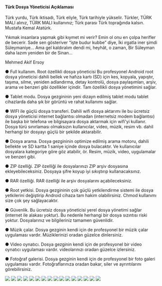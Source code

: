 <h4>Türk Dosya Yöneticisi Açıklaması</h4>
<p>
Türk yurdu, Türk iktisadı, Türk eliyle, Türk tarihiyle yükselir. Türkler, TÜRK MALI alınız, TÜRK MALI kullanınız; Türk parası Türk toprağında kalsın. Mustafa Kemal Atatürk.

Yıkmak insanlara yapmak gibi kıymet mi verir?
Emin ol onu en çolpa herifler de becerir.
Sade sen gösteriver “işte budur kubbe” diye,
İki ırgatla iner şimdi Süleymaniye…
Ama gel kaldıralım dendi mi, heyhât, o zaman,
Bir Süleyman daha lazım yeniden bir de Sinan…

Mehmed Akif Ersoy

● Full kullanım. Root özellikli dosya yöneticisi
Bu profesyonel Android root dosya yöneticisi dahili bellek ve hafıza kartı (SD) için kes, kopyala, yapıştır, taşıma, silme, yeniden adlandırma, detay kontrolü, dosya paylaşımları, arşiv, arama ve benzeri gibi özellikler içindir. Tam özellikli dosya yönetimini sağlar.

● Tablet modu.
Dosya gezgininin yeni dizayn edilmiş tablet modu tablet cihazlarda daha şık bir görüntü ve rahat kullanımı sağlar.

● WIFI ile güçlü dosya transferi.
Dahili wifi dosya aktarımı ile bu ücretsiz dosya yöneticisi internet bağlantısı olmadan (internetsiz modem bağlantısı) ile başka bir telefona ve bilgisayara dosya aktarmak için wifi'yi kullanır. Dosya türü sınırlaması olmaksızın kullanıcılar, video, müzik, resim vb. dahil herhangi bir dosyayı güçlü bir şekilde aktarabilir.

● Dosya arama.
Dosya gezgininin optimize edilmiş arama motoru, dahili bellekte ve SD kartta 1 saniye içinde dosya bulacaktır. Ve kullanıcılar dosyalara kategoriye göre göz atabilir, ör. Resim, müzik, video, uygulamalar ve benzeri gibi.

● ZIP özelliği.
ZIP özelliği ile dosyalarınızı ZIP arşiv dosyasına ekleyebileceksiniz. Dosyaya şifre koyup iyi sıkıştırıp kullanacaksınız.

● RAR özelliği.
RAR özelliği ile arşiv dosyalarını açabileceksiniz.

● Root yetkisi.
Dosya gezgininin çok güçlü yetkilendirme sistemi ile dosya yetkilerini değiştirip Android cihaza tam hakim olabilirsiniz. Chmod kullanımı size çok şey sağlayacaktır.

● Güvenlik.
Bu ücretsiz dosya yöneticisi yerel dosya yönetimi sağlar (internet ile alakası yoktur). Bu nedenle herhangi bir dosya sızıntısı riski yoktur. Dosyalarınız ve bilgileriniz tamamen güvenlidir.

● Müzik çalar.
Dosya gezginin kendi için de profesyonel bir müzik çalar uygulaması vardır. Müziklerinizi oradan güzelce dinlersiniz.

● Video oynatıcı.
Dosya gezginin kendi için de profesyonel bir video oynatıcı uygulaması vardır. videolarınızı oradan güzelce izlersiniz.

● Fotoğraf galerisi.
Dosya gezginin kendi için de profesyonel bir foto galeri uygulaması vardır. Fotoğraflarınıza oradan bakar, siler ve ayrıntılarını görebilirsiniz.

</p>
<img src="https://raw.githubusercontent.com/huso51/Turk_Dosya_Yoneticisi/main/19055819_1391975170837734_7010830480438420799_o.jpg" />
<img src="https://raw.githubusercontent.com/huso51/Turk_Dosya_Yoneticisi/main/19023518_1391974657504452_6403622584572904136_o.jpg" />
<img src="https://raw.githubusercontent.com/huso51/Turk_Dosya_Yoneticisi/main/19105787_1388388167863101_4236368887391265344_n.jpg" />
<img src="https://raw.githubusercontent.com/huso51/Turk_Dosya_Yoneticisi/main/18920928_1387381344630450_8187818726720272999_o.jpg" />
<img src="https://raw.githubusercontent.com/huso51/Turk_Dosya_Yoneticisi/main/19025342_1391973374171247_771551861999929985_o.jpg" />
<img src="https://raw.githubusercontent.com/huso51/Turk_Dosya_Yoneticisi/main/19025351_1391974414171143_6117861664423475918_o.jpg" />
<img src="https://raw.githubusercontent.com/huso51/Turk_Dosya_Yoneticisi/main/19055250_1391974787504439_3015161860739652657_o.jpg" />
<img src="https://raw.githubusercontent.com/huso51/Turk_Dosya_Yoneticisi/main/19055580_1391974300837821_3774670075722325237_o.jpg" />
<img src="https://raw.githubusercontent.com/huso51/Turk_Dosya_Yoneticisi/main/19024936_1391973404171244_8409855575142722409_o.jpg" />
<img src="https://raw.githubusercontent.com/huso51/Turk_Dosya_Yoneticisi/main/19055721_1391973650837886_5963773139040140419_o.jpg" />
<img src="https://raw.githubusercontent.com/huso51/Turk_Dosya_Yoneticisi/main/19023504_1391973484171236_6240032622515043888_o.jpg" />
<img src="https://raw.githubusercontent.com/huso51/Turk_Dosya_Yoneticisi/main/19092968_1391973360837915_884223130765775175_o.jpg" />
<img src="https://raw.githubusercontent.com/huso51/Turk_Dosya_Yoneticisi/main/19095390_1391974820837769_4470979316160390882_o.jpg" />
<img src="https://raw.githubusercontent.com/huso51/Turk_Dosya_Yoneticisi/main/19143795_1391974584171126_2142894485100462932_o.jpg" />
<img src="https://raw.githubusercontent.com/huso51/Turk_Dosya_Yoneticisi/main/19143946_1391974790837772_6347369580562842047_o.jpg" />
<img src="https://raw.githubusercontent.com/huso51/Turk_Dosya_Yoneticisi/main/19221585_1391974037504514_7307232215156641894_o.jpg" />

